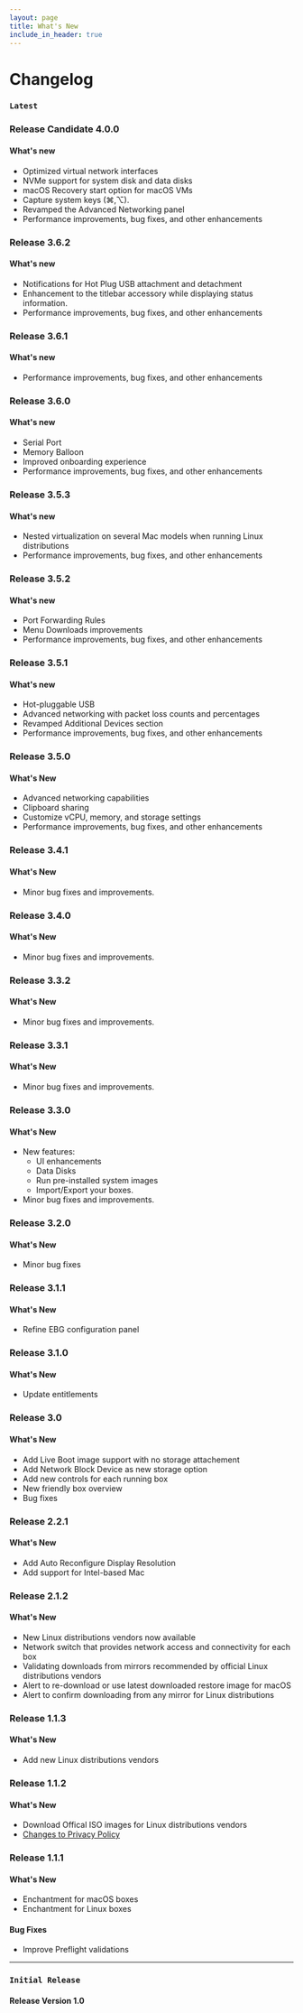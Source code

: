 ```yaml
---
layout: page
title: What's New
include_in_header: true
---
```


# Changelog
### `Latest`
### Release Candidate 4.0.0

#### What's new
- Optimized virtual network interfaces
- NVMe support for system disk and data disks
- macOS Recovery start option for macOS VMs
- Capture system keys (⌘,⌥).
- Revamped the Advanced Networking panel
- Performance improvements, bug fixes, and other enhancements

### Release 3.6.2

#### What's new
- Notifications for Hot Plug USB attachment and detachment
- Enhancement to the titlebar accessory while displaying status information. 
- Performance improvements, bug fixes, and other enhancements

### Release 3.6.1

#### What's new
- Performance improvements, bug fixes, and other enhancements

### Release 3.6.0

#### What's new
- Serial Port
- Memory Balloon
- Improved onboarding experience
- Performance improvements, bug fixes, and other enhancements

### Release 3.5.3

#### What's new
- Nested virtualization on several Mac models when running Linux distributions
- Performance improvements, bug fixes, and other enhancements

### Release 3.5.2

#### What's new
- Port Forwarding Rules
- Menu Downloads improvements
- Performance improvements, bug fixes, and other enhancements

### Release 3.5.1

#### What's new
- Hot-pluggable USB
- Advanced networking with packet loss counts and percentages
- Revamped Additional Devices section
- Performance improvements, bug fixes, and other enhancements


### Release 3.5.0

#### What's New
- Advanced networking capabilities
- Clipboard sharing
- Customize vCPU, memory, and storage settings
- Performance improvements, bug fixes, and other enhancements
  
### Release 3.4.1

#### What's New
- Minor bug fixes and improvements.

### Release 3.4.0

#### What's New
- Minor bug fixes and improvements.
  
### Release 3.3.2

#### What's New
- Minor bug fixes and improvements.

### Release 3.3.1

#### What's New
- Minor bug fixes and improvements.

### Release 3.3.0

#### What's New
- New features:
  * UI enhancements
  * Data Disks
  * Run pre-installed system images
  * Import/Export your boxes.
- Minor bug fixes and improvements.

### Release 3.2.0

#### What's New
- Minor bug fixes 

### Release 3.1.1

#### What's New
- Refine EBG configuration panel 

### Release  3.1.0

#### What's New
- Update entitlements 

### Release 3.0

#### What's New
- Add Live Boot image support with no storage attachement 
- Add Network Block Device as new storage option 
- Add new controls for each running box
- New friendly box overview
- Bug fixes

### Release 2.2.1

#### What's New
- Add Auto Reconfigure Display Resolution 
- Add support for Intel-based Mac
  
### Release 2.1.2

#### What's New
- New Linux distributions vendors now available
- Network switch that provides network access and connectivity for each box
- Validating downloads from mirrors recommended by official Linux distributions vendors
- Alert to re-download or use latest downloaded restore image for macOS
- Alert to confirm downloading from any mirror for Linux distributions

### Release 1.1.3

#### What's New
- Add new Linux distributions vendors

### Release 1.1.2

#### What's New
- Download Offical ISO images for Linux distributions vendors
- [Changes to Privacy Policy](/privacypolicy)

### Release 1.1.1

#### What's New
- Enchantment  for macOS boxes
- Enchantment  for Linux boxes
  
#### Bug Fixes
- Improve Preflight validations
________

### `Initial Release`
#### **Release Version 1.0**

<br>
